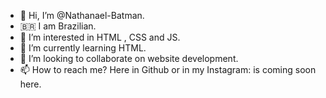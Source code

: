 - 👋 Hi, I’m @Nathanael-Batman.
- 🇧🇷 I am Brazilian.
- 👀 I’m interested in HTML , CSS and JS.
- 🌱 I’m currently learning HTML.
- 💞️ I’m looking to collaborate on website development.
- 📫 How to reach me? Here in Github or in my Instagram: is coming soon here.
<!---
Nathanael-Batman/Nathanael-Batman is a ✨ special ✨ repository because its `README.md` (this file) appears on your GitHub profile.
You can click the Preview link to take a look at your changes.
--->
